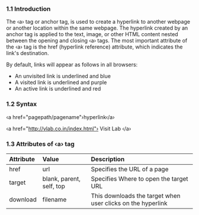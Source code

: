 ### 1.1 Introduction

The ‹a› tag or anchor tag, is used to create a hyperlink to another webpage or another location within the same webpage. The hyperlink created by an anchor tag is applied to the text, image, or other HTML content nested between the opening and closing ‹a› tags. The most important attribute of the ‹a› tag is the href (hyperlink reference) attribute, which indicates the link's destination.

By default, links will appear as follows in all browsers:

  - An unvisited link is underlined and blue
  - A visited link is underlined and purple
  - An active link is underlined and red


### 1.2 Syntax


‹a href="pagepath/pagename"›hyperlink‹/a›

‹a href="http://vlab.co.in/index.html"› Visit Lab ‹/a›


### 1.3 Attributes of ‹a› tag

|	Attribute   |     Value      |  Description    |
|:----------|:-------------|:------|
|  href |   url |  Specifies the URL of a page|
| 	target	 |   blank, parent, self, top  |  Specifies Where to open the target URL |
| download |  filename |  This downloads the target when user clicks on the   hyperlink |

